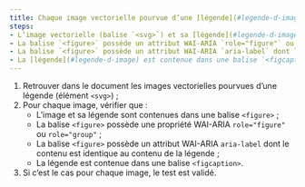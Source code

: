 ```yaml
---
title: Chaque image vectorielle pourvue d’une [légende](#legende-d-image) (balise `<svg>` associée à une [légende](#legende-d-image) adjacente), vérifie-t-elle, si nécessaire, ces conditions ?
steps:
- L’image vectorielle (balise `<svg>`) et sa [légende](#legende-d-image) adjacente sont contenues dans une balise `<figure>` ;
- La balise `<figure>` possède un attribut WAI-ARIA `role="figure"` ou `role="group"` ;
- La balise `<figure>` possède un attribut WAI-ARIA `aria-label` dont le contenu est identique au contenu de la [légende](#legende-d-image) ;
- La [légende](#legende-d-image) est contenue dans une balise `<figcaption>`.
---
```


1. Retrouver dans le document les images vectorielles pourvues d’une légende (élément `<svg>`) ;
2. Pour chaque image, vérifier que :
      * L’image et sa légende sont contenues dans une balise `<figure>` ;
      * La balise `<figure>` possède une propriété WAI-ARIA `role="figure"` ou `role="group"` ;
      * La balise `<figure>` possède un attribut WAI-ARIA `aria-label` dont le contenu est identique au contenu de la légende ;
      * La légende est contenue dans une balise `<figcaption>`.
3. Si c’est le cas pour chaque image, le test est validé.
